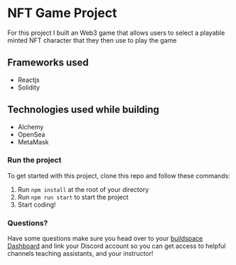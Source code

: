 # NFT Game Project
For this project I built an Web3 game that allows users to select a playable minted NFT character that they then use to play the game

## Frameworks used
<ul>
  <li>Reactjs</li>
  <li>Solidity</li>
</ul>

## Technologies used while building
<ul>
  <li>Alchemy</li>
  <li>OpenSea</li>
  <li>MetaMask</li>
</ul>

### Run the project
To get started with this project, clone this repo and follow these commands:

1. Run `npm install` at the root of your directory
2. Run `npm run start` to start the project
3. Start coding!

### **Questions?**
Have some questions make sure you head over to your [buildspace Dashboard](https://app.buildspace.so/courses/CO5cc2751b-e878-41c4-99fa-a614dc910ee9) and link your Discord account so you can get access to helpful channels teaching assistants, and your instructor!
